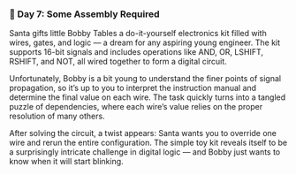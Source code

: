 ### 🔌 Day 7: Some Assembly Required

Santa gifts little Bobby Tables a do-it-yourself electronics kit filled with wires, gates, and logic — a dream for any aspiring young engineer. The kit supports 16-bit signals and includes operations like AND, OR, LSHIFT, RSHIFT, and NOT, all wired together to form a digital circuit.

Unfortunately, Bobby is a bit young to understand the finer points of signal propagation, so it’s up to you to interpret the instruction manual and determine the final value on each wire. The task quickly turns into a tangled puzzle of dependencies, where each wire’s value relies on the proper resolution of many others.

After solving the circuit, a twist appears: Santa wants you to override one wire and rerun the entire configuration. The simple toy kit reveals itself to be a surprisingly intricate challenge in digital logic — and Bobby just wants to know when it will start blinking.
